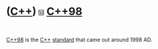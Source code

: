 
 

 

 

 

 

([C++](Cpp.md)) ![C++98](PicCpp98.png) [C++98](Cpp98.md)
==========================================================

 

[C++98](Cpp98.md) is the [C++](Cpp.md) [standard](CppStandard.md)
that came out around 1998 AD.

 

 

 

 

 

 

